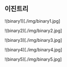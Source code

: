 ## 이진트리 
!(binary1)[./img/binary1.jpg]

!(binary2)[./img/binary2.jpg]

!(binary3)[./img/binary3.jpg]

!(binary4)[./img/binary4.jpg]

!(binary5)[./img/binary5.jpg]
